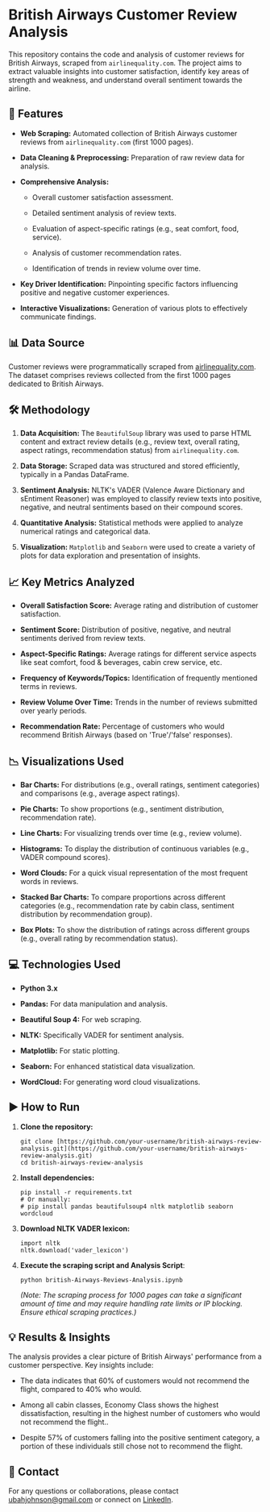 # British Airways Customer Review Analysis

This repository contains the code and analysis of customer reviews for British Airways, scraped from `airlinequality.com`. The project aims to extract valuable insights into customer satisfaction, identify key areas of strength and weakness, and understand overall sentiment towards the airline.

## 🚀 Features

* **Web Scraping:** Automated collection of British Airways customer reviews from `airlinequality.com` (first 1000 pages).

* **Data Cleaning & Preprocessing:** Preparation of raw review data for analysis.

* **Comprehensive Analysis:**

  * Overall customer satisfaction assessment.

  * Detailed sentiment analysis of review texts.

  * Evaluation of aspect-specific ratings (e.g., seat comfort, food, service).

  * Analysis of customer recommendation rates.

  * Identification of trends in review volume over time.

* **Key Driver Identification:** Pinpointing specific factors influencing positive and negative customer experiences.

* **Interactive Visualizations:** Generation of various plots to effectively communicate findings.

## 📊 Data Source

Customer reviews were programmatically scraped from [airlinequality.com](https://www.airlinequality.com/). The dataset comprises reviews collected from the first 1000 pages dedicated to British Airways.

## 🛠️ Methodology

1. **Data Acquisition:** The `BeautifulSoup` library was used to parse HTML content and extract review details (e.g., review text, overall rating, aspect ratings, recommendation status) from `airlinequality.com`.

2. **Data Storage:** Scraped data was structured and stored efficiently, typically in a Pandas DataFrame.

3. **Sentiment Analysis:** NLTK's VADER (Valence Aware Dictionary and sEntiment Reasoner) was employed to classify review texts into positive, negative, and neutral sentiments based on their compound scores.

4. **Quantitative Analysis:** Statistical methods were applied to analyze numerical ratings and categorical data.

5. **Visualization:** `Matplotlib` and `Seaborn` were used to create a variety of plots for data exploration and presentation of insights.

## 📈 Key Metrics Analyzed

* **Overall Satisfaction Score:** Average rating and distribution of customer satisfaction.

* **Sentiment Score:** Distribution of positive, negative, and neutral sentiments derived from review texts.

* **Aspect-Specific Ratings:** Average ratings for different service aspects like seat comfort, food & beverages, cabin crew service, etc.

* **Frequency of Keywords/Topics:** Identification of frequently mentioned terms in reviews.

* **Review Volume Over Time:** Trends in the number of reviews submitted over yearly periods.

* **Recommendation Rate:** Percentage of customers who would recommend British Airways (based on 'True'/'false' responses).

## 📉 Visualizations Used

* **Bar Charts:** For distributions (e.g., overall ratings, sentiment categories) and comparisons (e.g., average aspect ratings).

* **Pie Charts:** To show proportions (e.g., sentiment distribution, recommendation rate).

* **Line Charts:** For visualizing trends over time (e.g., review volume).

* **Histograms:** To display the distribution of continuous variables (e.g., VADER compound scores).

* **Word Clouds:** For a quick visual representation of the most frequent words in reviews.

* **Stacked Bar Charts:** To compare proportions across different categories (e.g., recommendation rate by cabin class, sentiment distribution by recommendation group).

* **Box Plots:** To show the distribution of ratings across different groups (e.g., overall rating by recommendation status).

## 💻 Technologies Used

* **Python 3.x**

* **Pandas:** For data manipulation and analysis.

* **Beautiful Soup 4:** For web scraping.

* **NLTK:** Specifically VADER for sentiment analysis.

* **Matplotlib:** For static plotting.

* **Seaborn:** For enhanced statistical data visualization.

* **WordCloud:** For generating word cloud visualizations.

## ▶️ How to Run

1. **Clone the repository:**

   ```
   git clone [https://github.com/your-username/british-airways-review-analysis.git](https://github.com/your-username/british-airways-review-analysis.git)
   cd british-airways-review-analysis
   
   ```

2. **Install dependencies:**

   ```
   pip install -r requirements.txt
   # Or manually:
   # pip install pandas beautifulsoup4 nltk matplotlib seaborn wordcloud
   
   ```

3. **Download NLTK VADER lexicon:**

   ```
   import nltk
   nltk.download('vader_lexicon')
   
   ```

4. **Execute the scraping script and Analysis Script**:

   ```
   python british-Airways-Reviews-Analysis.ipynb
   
   ```

   *(Note: The scraping process for 1000 pages can take a significant amount of time and may require handling rate limits or IP blocking. Ensure ethical scraping practices.)*

## 💡 Results & Insights

The analysis provides a clear picture of British Airways' performance from a customer perspective. Key insights include:

* The data indicates that 60% of customers would not recommend the flight, compared to 40% who would.
  
* Among all cabin classes, Economy Class shows the highest dissatisfaction, resulting in the highest number of customers who would not recommend the flight..

* Despite 57% of customers falling into the positive sentiment category, a portion of these individuals still chose not to recommend the flight.


## 📧 Contact

For any questions or collaborations, please contact [ubahjohnson@gmail.com](mailto:ubahjohnson@gmail.com) or connect on [LinkedIn](https://www.linkedin.com/in/johnson-ubah).
